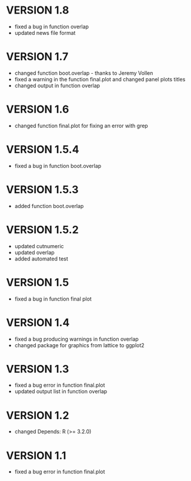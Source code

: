 # VERSION 1.8

  - fixed a bug in function overlap 
  - updated news file format

# VERSION 1.7

  - changed function boot.overlap - thanks to Jeremy Vollen
  - fixed a warning in the function final.plot and changed panel plots titles
  - changed output in function overlap

# VERSION 1.6

  - changed function final.plot for fixing an error with grep

# VERSION 1.5.4

  - fixed a bug in function boot.overlap

# VERSION 1.5.3

  - added function boot.overlap

# VERSION 1.5.2
  
  - updated cutnumeric
  - updated overlap
  - added automated test

# VERSION 1.5

  - fixed a bug in function final plot

# VERSION 1.4

  - fixed a bug producing warnings in function overlap
  - changed package for graphics from lattice to ggplot2

# VERSION 1.3

  - fixed a bug error in function final.plot 
  - updated output list in function overlap

# VERSION 1.2
  
  - changed Depends: R (>= 3.2.0)

# VERSION 1.1

  - fixed a bug error in function final.plot 
  

